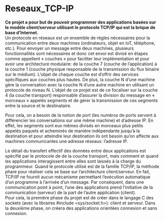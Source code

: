 # Reseaux_TCP-IP
**Ce projet a pour but de pouvoir programmer des applications basées sur le modèle client/serveur 
utilisant le protocole TCP/IP qui est la brique de base d’Internet.**   
Un protocole en réseaux est un ensemble de règles nécessaires pour la communication entre 
deux machines (ordinateurs, objet en IoT, téléphone, etc.). Pour envoyer un message entre deux 
machines, plusieurs fonctionnalités sont nécessaires et donc cet envoi est divisé en étapes 
comme appellent « couches » pour faciliter leur implémentation et pour avoir une architecture 
modulaire: de la couche 7 (couche de l’application) à la couche 1 (couche physique responsable 
de la transmission du flux binaire sur le médium). L’objet de chaque couche est d’offrir des 
services spécifiques aux couches plus hautes. De plus, la couche N d’une machine gère la 
conversation avec la couche N d’une autre machine en utilisant un protocole de niveau N. L’objet 
de ce projet est de ce focaliser sur la couche 4 (la couche transport) responsable d’assurer la 
division du message en « morceaux » appelés segments et de gérer la transmission de ces 
segments entre la source et le destinataire.   

Pour cela, on a besoin de la notion de port (les numéros de ports servent à différencier les 
conversations sur une même machine) et d’adresse IP. En effet, les segments sont eux mêmes 
divisés en morceaux plus petits appelés paquets et acheminés de manière indépendante jusqu’à 
la destination et pour atteindre leur destination ils ont besoin qu’on affecte aux machines 
communicantes une adresse réseaux: l’adresse IP.   

Le détail du transfert effectif des données entre deux applications est spécifié par le protocole de 
de la couche transport, mais comment et quand les applications interagissent entre elles sont 
laissés à la charge du programmeur. Quand le protocole utilisé est de la famille TCP/IP, la 
méthode phare pour réaliser cela se base sur l’architecture client/serveur. En fait, TCP/IP ne 
fournit aucun mécanisme permettant l’exécution automatique d’un programme à l’arrivée d’un 
message. Par conséquent, dans une communication point à point, l’une des applications prend 
l’initiative de la communication (serveur) de la part de l’autre application (client).   
Pour cela, la première phase du projet est de créer dans le langage C des sockets (avec la 
libraires #include <sys/socket.h>): client et serveur. Dans la deuxième phase, on créera des 
applications orientées connexion et sans connexion.
